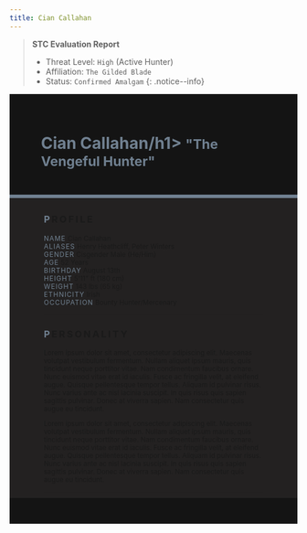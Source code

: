 ```yaml
---
title: Cian Callahan
---
```


> **STC Evaluation Report**
>- Threat Level: `High` (Active Hunter)
>- Affiliation: `The Gilded Blade`
>- Status: `Confirmed Amalgam`
{: .notice--info}

<!---------
header names
----------->

<div class="row" style="background-color:#141414; padding-top:30px; padding-left: 55px; padding-right: 55px; padding-bottom: 25px">
    <h1 style="color:#708090">Cian Callahan/h1>
    <small>"The Vengeful Hunter"</small>
</div>
<div style="background-color:#708090;padding:3px;"></div>
<div class="row" style="background-color:#232121; padding-top:5px; padding-left: 60px; padding-right: 60px; padding-bottom: 20px; overflow:auto; max-height:500px">

<!---------
profile
----------->

<h3 class="font-weight-bold" style="letter-spacing:3px; text-transform:uppercase">
    <span style="color:#708090;">P</span>rofile
</h3>

<small>
<span class="font-weight-bold" style="color:#708090;letter-spacing:1px; text-transform:uppercase">NAME</span> &#09;&#09;
  Cian Callahan<br>
<span class="font-weight-bold" style="color:#708090;letter-spacing:1px; text-transform:uppercase">ALIASES</span> &#09;&#09;
  Henry Heathcliff, Peter Winters<br>
<span class="font-weight-bold" style="color:#708090;letter-spacing:1px; text-transform:uppercase">GENDER</span> &#09;&#09;
  Cisgender Male (He/Him)<br>
<span class="font-weight-bold" style="color:#708090;letter-spacing:1px; text-transform:uppercase">AGE</span> &#09;&#09;
  52 Years<br>
<span class="font-weight-bold" style="color:#708090;letter-spacing:1px; text-transform:uppercase">BIRTHDAY</span> &#09;&#09;
  August 13th<br>
<span class="font-weight-bold" style="color:#708090;letter-spacing:1px; text-transform:uppercase">HEIGHT</span> &#09;&#09;
  5'11" ft (180 cm)<br>
<span class="font-weight-bold" style="color:#708090;letter-spacing:1px; text-transform:uppercase">WEIGHT</span> &#09;&#09;
  143 lbs (65 kg)<br>
<span class="font-weight-bold" style="color:#708090;letter-spacing:1px; text-transform:uppercase">ETHNICITY</span> &#09;&#09;
  Irish<br>
<span class="font-weight-bold" style="color:#708090;letter-spacing:1px; text-transform:uppercase">OCCUPATION</span> &#09;&#09;
  Bounty Hunter/Mercenary<br>
</small>

<hr class="w-100 my-5" style="border-color:#e6d7c5;opacity:.2;">

<!---------
personality
----------->
<h3 class="font-weight-bold" style="letter-spacing:3px; text-transform:uppercase">
    <span style="color:#708090;">P</span>ersonality
</h3>

<small>
<p>Lorem ipsum dolor sit amet, consectetur adipiscing elit. Maecenas volutpat vestibulum fermentum. Nullam aliquet ipsum mauris, quis tincidunt neque porttitor vitae. Nam condimentum faucibus ornare. Nunc euismod vitae erat id iaculis. Fusce ac fringilla velit, at eleifend augue. Quisque pellentesque tempor tellus. Aliquam id pulvinar risus. Nunc varius ante ac nisl lacinia suscipit. In quis risus quis sapien sagittis pulvinar. Donec at viverra sapien. Nam consectetur quis augue eu tincidunt.</p>

<p>Lorem ipsum dolor sit amet, consectetur adipiscing elit. Maecenas volutpat vestibulum fermentum. Nullam aliquet ipsum mauris, quis tincidunt neque porttitor vitae. Nam condimentum faucibus ornare. Nunc euismod vitae erat id iaculis. Fusce ac fringilla velit, at eleifend augue. Quisque pellentesque tempor tellus. Aliquam id pulvinar risus. Nunc varius ante ac nisl lacinia suscipit. In quis risus quis sapien sagittis pulvinar. Donec at viverra sapien. Nam consectetur quis augue eu tincidunt.</p>
</small>

<hr class="w-100 my-5" style="border-color:#e6d7c5;opacity:.2;">

<!---------
backstory
----------->
<h3 class="font-weight-bold" style="letter-spacing:3px; text-transform:uppercase">
    <span style="color:#708090;">B</span>ackstory
</h3>

<small>

<span class="font-weight-bold" style="color:#708090;letter-spacing:1px; text-transform:uppercase">RELATIONS</span> &#09;&#09;
    <ul><li>Jeremiah Whitlock, Partner. British. Deceased.</li>
    </ul>

<p><span class="font-weight-bold" style="color:#708090;letter-spacing:1px; text-transform:uppercase">CONTENT WARNING </span>Violence, Deaths, and Criminal Activity</p>

<ul>
    <li>content</li>
    <li>content</li>
    <li>content</li>
</ul>
</small>

<hr class="w-100 my-5" style="border-color:#e6d7c5;opacity:.2;">


<!---------
trivia
----------->

<h3 class="font-weight-bold" style="letter-spacing:3px; text-transform:uppercase">
    <span style="color:#708090;">T</span>rivia
</h3>

<small>
<span class="font-weight-bold" style="color:#708090;letter-spacing:1px; text-transform:uppercase">INSPIRATION</span> &#09;&#09;
    <ul>
        <li>Miguel O'Hara (Into the Spiderverse)</li>
        <li>Rupert "Cliff" Clip (Arknights)</li>
        <li>Joel Miller (The Last of Us)</li>
    </ul>
<span class="font-weight-bold" style="color:#708090;letter-spacing:1px; text-transform:uppercase">VOICE CLAIM</span> &#09;&#09;
    <a href="https://www.youtube.com/watch?v=uYhJOxKDSYY">Steve Downes</a><br>
<span class="font-weight-bold" style="color:#708090;letter-spacing:1px; text-transform:uppercase">THEME SONG</span> &#09;&#09;
    <a href="https://www.youtube.com/watch?v=8RcYIyEgvvY">The Survivor, The Winner</a><br>
<span class="font-weight-bold" style="color:#708090;letter-spacing:1px; text-transform:uppercase">MBTI TYPE</span> &#09;&#09;
    ISFJ (The Defender)<br>

<ul>
<li>Lorem ipsum dolor sit amet, consectetur adipiscing elit.</li>
<li>Lorem ipsum dolor sit amet, consectetur adipiscing elit.</li>
<li>Lorem ipsum dolor sit amet, consectetur adipiscing elit.</li>
<li>Lorem ipsum dolor sit amet, consectetur adipiscing elit.</li>
<li>Lorem ipsum dolor sit amet, consectetur adipiscing elit.</li>
</ul>
</small>

</div>
<div class="row" style="background-color:#141414; padding-top:20px; padding-left: 30px; padding-right: 30px; padding-bottom: 25px;">
    <div style="text-align: right; font-size: 16px"><a href="https://toyhou.se/11320894.-f2u-unity-v2"><i class="fa-solid fa-barcode"></i
  ></a></div>
</div>
